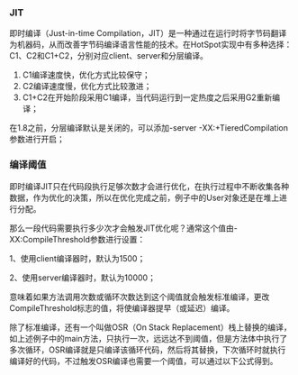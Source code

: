 ### JIT

即时编译（Just-in-time Compilation，JIT）是一种通过在运行时将字节码翻译为机器码，从而改善字节码编译语言性能的技术。在HotSpot实现中有多种选择：C1、C2和C1+C2，分别对应client、server和分层编译。

1. C1编译速度快，优化方式比较保守；
2. C2编译速度慢，优化方式比较激进；
3. C1+C2在开始阶段采用C1编译，当代码运行到一定热度之后采用G2重新编译；

在1.8之前，分层编译默认是关闭的，可以添加-server -XX:+TieredCompilation参数进行开启；

### 编译阈值

即时编译JIT只在代码段执行足够次数才会进行优化，在执行过程中不断收集各种数据，作为优化的决策，所以在优化完成之前，例子中的User对象还是在堆上进行分配。



那么一段代码需要执行多少次才会触发JIT优化呢？通常这个值由-XX:CompileThreshold参数进行设置：

1、使用client编译器时，默认为1500；

2、使用server编译器时，默认为10000；

意味着如果方法调用次数或循环次数达到这个阈值就会触发标准编译，更改CompileThreshold标志的值，将使编译器提早（或延迟）编译。



除了标准编译，还有一个叫做OSR（On Stack Replacement）栈上替换的编译，如上述例子中的main方法，只执行一次，远远达不到阈值，但是方法体中执行了多次循环，OSR编译就是只编译该循环代码，然后将其替换，下次循环时就执行编译好的代码，不过触发OSR编译也需要一个阈值，可以通过以下公式得到。

